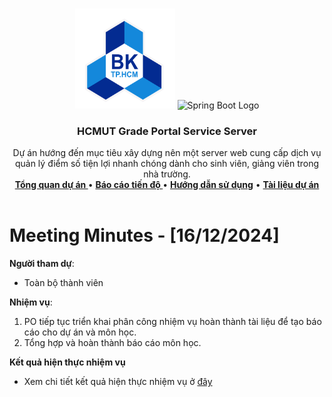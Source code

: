 <a id="readme-top"></a>

<!-- PROJECT LOGO -->
<br />
<div align="center">
  <a >
    <img src="../../../hcmut.png" alt="HCMUT Logo" width="160" height="160">
    <img src="https://spring.io/img/spring-2.svg" alt="Spring Boot Logo" width="160" height="160">
  </a>

  <h3 align="center">HCMUT Grade Portal Service Server</h3>

  <p align="center">
    Dự án hướng đến mục tiêu xây dựng nên một server web cung cấp dịch vụ quản lý điểm số tiện lợi nhanh chóng dành cho sinh viên, giảng viên  trong nhà trường.
    <br />
    <a href="../../../README.md"><strong>Tổng quan dự án </strong></a>
    •
    <a href="../../report.md"><strong>Báo cáo tiến độ </strong></a>
    •
    <a href="../../../docs/user-guide.md"><strong>Hướng dẫn sử dụng</strong></a>
    •
    <a href="../../../docs/document.md"><strong>Tài liệu dự án</strong></a>
    <br />
    <br />
  </p>
</div>

# Meeting Minutes - [16/12/2024]

**Người tham dự**:

- Toàn bộ thành viên

**Nhiệm vụ**:

1. PO tiếp tục triển khai phân công nhiệm vụ hoàn thành tài liệu để tạo báo cáo cho dự án và môn học.
2. Tổng hợp và hoàn thành báo cáo môn học.

**Kết quả hiện thực nhiệm vụ**

- Xem chi tiết kết quả hiện thực nhiệm vụ ở [đây](../weekly_result/result_12_16_24.md)

